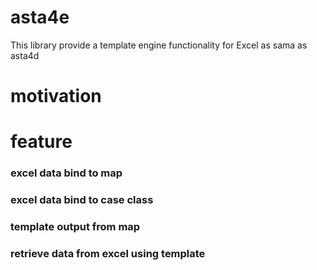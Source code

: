 # asta4e

This library provide a template engine functionality for Excel as sama as asta4d

# motivation


# feature

### excel data bind to map


### excel data bind to case class

### template output from map

### retrieve data from excel using template


